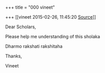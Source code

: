 +++
title = "000 vineet"

+++
[[vineet	2015-02-26, 11:45:20 [Source](https://groups.google.com/g/samskrita/c/EibE-XOvw4o)]]



Dear Scholars,



Please help me understanding of this sholaka

Dharmo rakshati rakshitaha



Thanks,

Vineet

